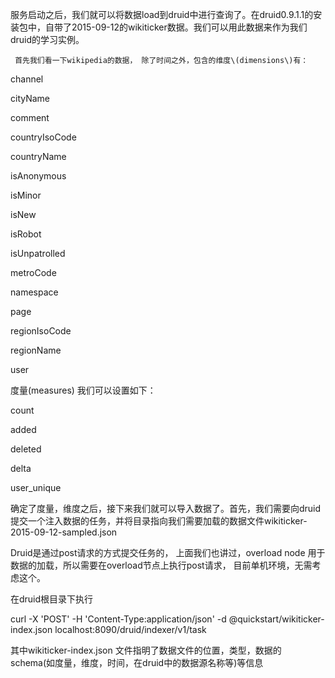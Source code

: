 服务启动之后，我们就可以将数据load到druid中进行查询了。在druid0.9.1.1的安装包中，自带了2015-09-12的wikiticker数据。我们可以用此数据来作为我们druid的学习实例。

```
 首先我们看一下wikipedia的数据， 除了时间之外，包含的维度\(dimensions\)有：
```

channel

cityName

comment

countryIsoCode

countryName

isAnonymous

isMinor

isNew

isRobot

isUnpatrolled

metroCode

namespace

page

regionIsoCode

regionName

user

度量\(measures\) 我们可以设置如下：

count

added

deleted

delta

user\_unique

确定了度量，维度之后，接下来我们就可以导入数据了。首先，我们需要向druid提交一个注入数据的任务，并将目录指向我们需要加载的数据文件wikiticker-2015-09-12-sampled.json

Druid是通过post请求的方式提交任务的， 上面我们也讲过，overload node 用于数据的加载，所以需要在overload节点上执行post请求， 目前单机环境，无需考虑这个。

在druid根目录下执行



curl -X 'POST' -H 'Content-Type:application/json' -d @quickstart/wikiticker-index.json localhost:8090/druid/indexer/v1/task

其中wikiticker-index.json 文件指明了数据文件的位置，类型，数据的schema\(如度量，维度，时间，在druid中的数据源名称等\)等信息

